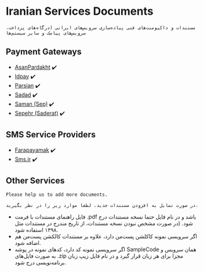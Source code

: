 # Iranian Services Documents
`مستندات و داکیومنت‌های فنی پیاده‌سازی سرویس‌های ایرانی (درگاه‌های پرداخت، سرویس‌های پیامک و سایر سیستم‌ها`

## Payment Gateways
- [AsanPardakht](https://asanpardakht.ir) :heavy_check_mark:
- [Idpay](https://idpay.ir) :heavy_check_mark:
- [Parsian](https://parsian-bank.ir) :heavy_check_mark:
- [Sadad](https://sadadpsp.ir/fa/ipg-dargah-pardakht) :heavy_check_mark:
- [Saman (Sep)](https://sep.ir/%D8%AF%D8%B1%DA%AF%D8%A7%D9%87-%D9%BE%D8%B1%D8%AF%D8%A7%D8%AE%D8%AA-%D8%A7%DB%8C%D9%86%D8%AA%D8%B1%D9%86%D8%AA%DB%8C) :heavy_check_mark:
- [Sepehr (Saderat)](https://www.sepehrpay.com) :heavy_check_mark:

## SMS Service Providers
- [Farapayamak](https://farapayamak.ir/) :heavy_check_mark:
- [Sms.ir](https://sms.ir/) :heavy_check_mark:

## Other Services


`Please help us to add more documents.`

`در صورت تمایل به افزودن مستندات جدید، لطفا موارد زیر را در نظر بگیرید.‌`
- فایل راهنمای مستندات با فرمت .pdf باشد و در نام فایل حتما نسخه مستندات درج شود. (در صورت مشخص نبودن نسخه مستندات، از تاریخ مندرج در مستندات مثل ۱۳۹۸ استفاده شود.
- اگر سرویسی نمونه کاکلشن پست‌من دارد، علاوه بر مستندات کالکشن پست‌من هم اضافه شود.
- اگر سرویسی نمونه کد دارد، کدهای نمونه در پوشه SampleCode همان سرویس و به صورت فایل‌های .zip مجزا برای هر زبان قرار گیرد و در نام فایل زیپ زبان برنامه‌نویسی درج شود.




